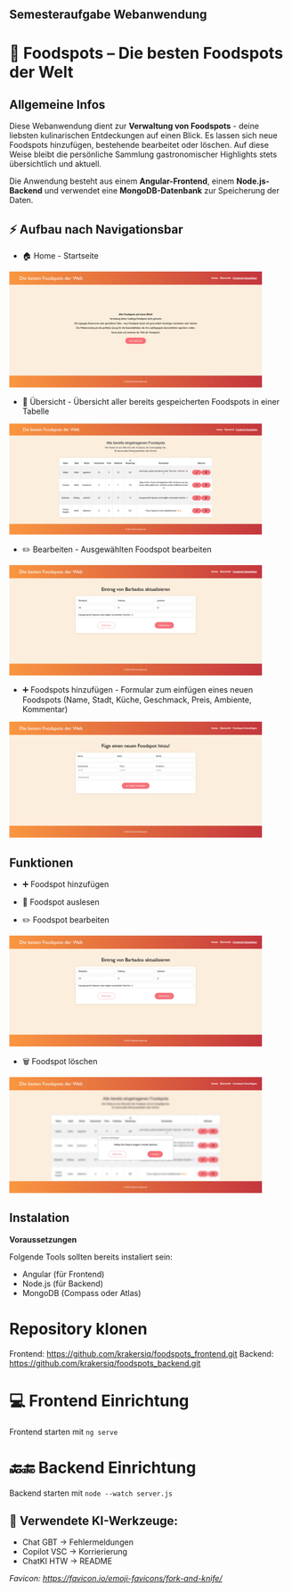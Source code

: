## Semesteraufgabe Webanwendung
# 🍴 Foodspots – Die besten Foodspots der Welt

## __Allgemeine Infos__
Diese Webanwendung dient zur __Verwaltung von Foodspots__ - deine liebsten kulinarischen Entdeckungen auf einen Blick.
Es lassen sich neue Foodspots hinzufügen, bestehende bearbeitet oder löschen. 
Auf diese Weise bleibt die persönliche Sammlung gastronomischer Highlights stets übersichtlich und aktuell.

Die Anwendung besteht aus einem __Angular-Frontend__, einem __Node.js-Backend__ und verwendet eine __MongoDB-Datenbank__ zur Speicherung der Daten.


## __⚡ Aufbau nach Navigationsbar__
+ 🏠 Home - Startseite  
<img src="screenshots/startseite.png" alt="Startseite-Screenshot" width="90%"/>

+ 🔎 Übersicht - Übersicht aller bereits gespeicherten Foodspots in einer Tabelle  
<img src="screenshots/uebersicht.png" alt="Übersicht-Screenshot" width="90%"/>

+ ✏️ Bearbeiten - Ausgewählten Foodspot bearbeiten 
<img src="screenshots/bearbeiten.png" alt="Bearbeiten-Screenshot" width="90%"/> 

+ ➕ Foodspots hinzufügen - Formular zum einfügen eines neuen Foodspots (Name, Stadt, Küche, Geschmack, Preis, Ambiente, Kommentar)
<img src="screenshots/hinzufuegen.png" alt="Hinzufügen-Screenshot" width="90%"/> 


## __Funktionen__
+ ➕ Foodspot hinzufügen  

+ 🔎 Foodspot auslesen  

+ ✏️ Foodspot bearbeiten  
<img src="screenshots/bearbeiten.png" alt="Bearbeiten-Screenshot" width="90%"/>

+ 🗑️ Foodspot löschen  
<img src="screenshots/loeschen.png" alt="Löschen-Screenshot" width="90%"/>

## __Instalation__

__Voraussetzungen__

Folgende Tools sollten bereits instaliert sein:
+ Angular (für Frontend)
+ Node.js (für Backend)
+ MongoDB (Compass oder Atlas)

# Repository klonen
Frontend: https://github.com/krakersiq/foodspots_frontend.git
Backend: https://github.com/krakersiq/foodspots_backend.git

# 💻 Frontend Einrichtung
Frontend starten mit ```ng serve```


# 🔙🔚 Backend Einrichtung
Backend starten mit ```node --watch server.js ```


## __🤖 Verwendete KI-Werkzeuge:__
+ Chat GBT -> Fehlermeldungen
+ Copilot VSC -> Korrierierung
+ ChatKI HTW -> README


_Favicon: https://favicon.io/emoji-favicons/fork-and-knife/_
   
